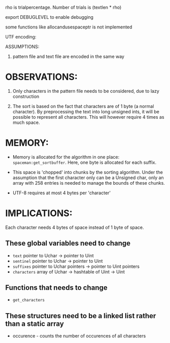 rho is trialpercentage. Number of trials is (textlen * rho)

export DEBUGLEVEL to enable debugging

some functions like allocandusespaceptr is not implemented

UTF encoding:

ASSUMPTIONS:

1. pattern file and text file are encoded in the same way


# OBSERVATIONS:

1. Only characters in the pattern file needs to be considered, due to lazy
   construction

2. The sort is based on the fact that characters are of 1 byte (a normal
   character). By preprocessing the text into long unsigned ints, it will be
   possible to represent all characters. This will however require 4 times as
   much space.

# MEMORY:

* Memory is allocated for the algorithm in one place:
  `spaceman:get_sortbuffer`. Here, one byte is allocated for each suffix.

* This space is 'chopped' into chunks by the sorting algorithm. Under the
  assumption that the first character only can be a Unsigned char, only an
  array with 258 entries is needed to manage the bounds of these chunks.

* UTF-8 requires at most 4 bytes per 'character'


# IMPLICATIONS:

Each character needs 4 bytes of space instead of 1 byte of space.

## These global variables need to change

* `text`        pointer to Uchar            -> pointer to Uint
* `sentinel`    pointer to Uchar            -> pointer to Uint
* `suffixes`    pointer to Uchar pointers   -> pointer to Uint pointers
* `characters`  array of Uchar              -> hashtable of Uint -> Uint

## Functions that needs to change

* `get_characters`

## These structures need to be a linked list rather than a static array

* occurence - counts the number of occurences of all characters



